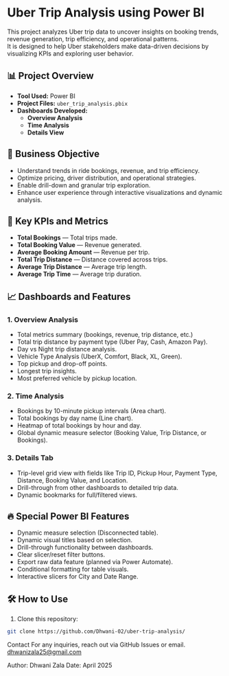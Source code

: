 # Uber Trip Analysis using Power BI

This project analyzes Uber trip data to uncover insights on booking trends, revenue generation, trip efficiency, and operational patterns.  
It is designed to help Uber stakeholders make data-driven decisions by visualizing KPIs and exploring user behavior.

## 📊 Project Overview

- **Tool Used:** Power BI
- **Project Files:** `uber_trip_analysis.pbix`
- **Dashboards Developed:**
  - **Overview Analysis**
  - **Time Analysis**
  - **Details View**

## 🎯 Business Objective

- Understand trends in ride bookings, revenue, and trip efficiency.
- Optimize pricing, driver distribution, and operational strategies.
- Enable drill-down and granular trip exploration.
- Enhance user experience through interactive visualizations and dynamic analysis.

## 🧮 Key KPIs and Metrics

- **Total Bookings** — Total trips made.
- **Total Booking Value** — Revenue generated.
- **Average Booking Amount** — Revenue per trip.
- **Total Trip Distance** — Distance covered across trips.
- **Average Trip Distance** — Average trip length.
- **Average Trip Time** — Average trip duration.

## 📈 Dashboards and Features

### 1. Overview Analysis
- Total metrics summary (bookings, revenue, trip distance, etc.)
- Total trip distance by payment type (Uber Pay, Cash, Amazon Pay).
- Day vs Night trip distance analysis.
- Vehicle Type Analysis (UberX, Comfort, Black, XL, Green).
- Top pickup and drop-off points.
- Longest trip insights.
- Most preferred vehicle by pickup location.

### 2. Time Analysis
- Bookings by 10-minute pickup intervals (Area chart).
- Total bookings by day name (Line chart).
- Heatmap of total bookings by hour and day.
- Global dynamic measure selector (Booking Value, Trip Distance, or Bookings).

### 3. Details Tab
- Trip-level grid view with fields like Trip ID, Pickup Hour, Payment Type, Distance, Booking Value, and Location.
- Drill-through from other dashboards to detailed trip data.
- Dynamic bookmarks for full/filtered views.

## 🔥 Special Power BI Features

- Dynamic measure selection (Disconnected table).
- Dynamic visual titles based on selection.
- Drill-through functionality between dashboards.
- Clear slicer/reset filter buttons.
- Export raw data feature (planned via Power Automate).
- Conditional formatting for table visuals.
- Interactive slicers for City and Date Range.

## 🛠️ How to Use

1. Clone this repository:
```bash
git clone https://github.com/Dhwani-02/uber-trip-analysis/
```

Contact For any inquiries, reach out via GitHub Issues or email. dhwanizala25@gmail.com

Author: Dhwani Zala Date: April 2025
